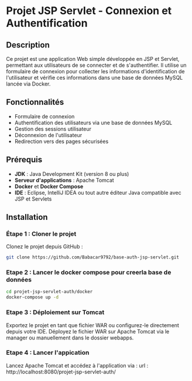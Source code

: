 # Projet JSP Servlet - Connexion et Authentification

## Description
Ce projet est une application Web simple développée en JSP et Servlet, permettant aux utilisateurs de se connecter et de s'authentifier. Il utilise un formulaire de connexion pour collecter les informations d'identification de l'utilisateur et vérifie ces informations dans une base de données MySQL lancée via Docker.

## Fonctionnalités
- Formulaire de connexion
- Authentification des utilisateurs via une base de données MySQL
- Gestion des sessions utilisateur
- Déconnexion de l'utilisateur
- Redirection vers des pages sécurisées

## Prérequis
- **JDK** : Java Development Kit (version 8 ou plus)
- **Serveur d'applications** : Apache Tomcat
- **Docker** et **Docker Compose**
- **IDE** : Eclipse, IntelliJ IDEA ou tout autre éditeur Java compatible avec JSP et Servlets

## Installation

### Étape 1 : Cloner le projet
Clonez le projet depuis GitHub :
```bash
git clone https://github.com/Babacar9792/base-auth-jsp-servlet.git
```
### Etape 2 : Lancer le docker compose pour creerla base de données
```bash
cd projet-jsp-servlet-auth/docker
docker-compose up -d
```
### Etape 3 : Déploiement sur Tomcat
Exportez le projet en tant que fichier WAR ou configurez-le directement depuis votre IDE.
Déployez le fichier WAR sur Apache Tomcat via le manager ou manuellement dans le dossier webapps.

### Etape 4 : Lancer l'appication
Lancez Apache Tomcat et accédez à l'application via :
url : http://localhost:8080/projet-jsp-servlet-auth/


